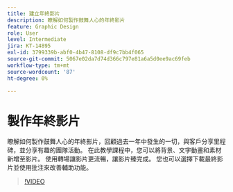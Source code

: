 ```yaml
---
title: 建立年終影片
description: 瞭解如何製作鼓舞人心的年終影片
feature: Graphic Design
role: User
level: Intermediate
jira: KT-14895
exl-id: 3799339b-abf0-4b47-8108-df9c7bb4f065
source-git-commit: 5067e02da7d74d366c797e81a6a5d0ee9ac69feb
workflow-type: tm+mt
source-wordcount: '87'
ht-degree: 0%

---
```


# 製作年終影片

瞭解如何製作鼓舞人心的年終影片，回顧過去一年中發生的一切，與客戶分享里程碑，並分享有趣的團隊活動。 在此教學課程中，您可以將背景、文字動畫和素材新增至影片。 使用轉場讓影片更流暢，讓影片臻完成。 您也可以選擇下載最終影片並使用批注來改善輔助功能。

>[!VIDEO](https://video.tv.adobe.com/v/3434008?quality=12&learn=on&hidetitle=true&captions=chi_hant)
